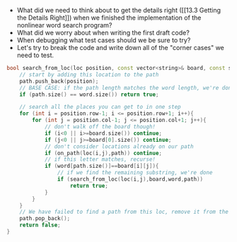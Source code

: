 - What did we need to think about to get the details right ([[13.3 Getting the Details Right]]) when we finished the implementation of the nonlinear word search program?
- What did we worry about when writing the first draft code?
- When debugging what test cases should we be sure to try?
- Let's try to break the code and write down all of the "corner cases" we need to test.
```c++
bool search_from_loc(loc position, const vector<string>& board, const string& word, vector<loc>& path) {
	// start by adding this location to the path
	path.push_back(position);
	// BASE CASE: if the path length matches the word length, we're done!
	if (path.size() == word.size()) return true;

	// search all the places you can get to in one step
	for (int i = position.row-1; i <= position.row+1; i++){
		for (int j = position.col-1; j <= position.col+1; j++){
			// don't walk off the board though!
			if (i<0 || i>=board.size()) continue;
			if (j<0 || j>=board[0].size()) continue;
			// don't consider locations already on our path
			if (on_path(loc(i,j),path)) continue;
			// if this letter matches, recurse!
			if (word[path.size()]==board[i][j]){
				// if we find the remaining substring, we're done
				if (search_from_loc(loc(i,j),board,word,path))
					return true;
			}
		}
	}
	// We have failed to find a path from this loc, remove it from the path
	path.pop_back();
	return false;
}
```